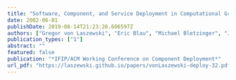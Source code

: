 ```yaml
---
title: "Software, Component, and Service Deployment in Computational Grids"
date: 2002-06-01
publishDate: 2019-08-14T21:23:26.606597Z
authors: ["Gregor von Laszewski", "Eric Blau", "Michael Bletzinger", "Jarek Gawor", "Peter Lane", "Stuart Martin", "Michael Russell"]
publication_types: ["1"]
abstract: ""
featured: false
publication: "*IFIP/ACM Working Conference on Component Deployment*"
url_pdf: "https://laszewski.github.io/papers/vonLaszewski-deploy-32.pdf"
---
```



